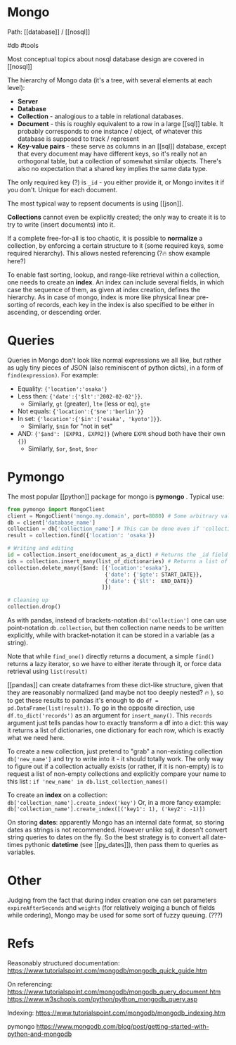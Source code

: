 # Mongo

Path: [[database]] / [[nosql]]

#db #tools


Most conceptual topics about nosql database design are covered in [[nosql]]

The hierarchy of Mongo data (it's a tree, with several elements at each level):
* **Server**
* **Database**
* **Collection** - analogious to a table in relational databases.
* **Document** - this is roughly equivalent to a row in a large [[sql]] table. It probably corresponds to one instance / object, of whatever this database is supposed to track / represent
* **Key-value pairs** - these serve as columns in an [[sql]] database, except that every document may have different keys, so it's really not an orthogonal table, but a collection of somewhat similar objects. There's also no expectation that a shared key implies the same data type.

The only required key (?) is `_id` - you either provide it, or Mongo invites it if you don't. Unique for each document.

The most typical way to repsent documents is using [[json]].

**Collections** cannot even be explicitly created; the only way to create it is to try to write (insert documents) into it.

If a complete free-for-all is too chaotic, it is possible to **normalize** a collection, by enforcing a certain structure to it (some required keys, some required hierarchy). This allows nested referencing (?🔥 show example here?)

To enable fast sorting, lookup, and range-like retrieval within a collection, one needs to create an **index**. An index can include several fields, in which case the sequence of them, as given at index creation, defines the hierarchy. As in case of mongo, index is more like physical linear pre-sorting of records, each key in the index is also specified to be either in ascending, or descending order.

# Queries

Queries in Mongo don't look like normal expressions we all like, but rather as ugly tiny pieces of JSON (also reminiscent of python dicts), in a form of `find(expression)`. For example:

* Equality: `{'location':'osaka'}`
* Less then: `{'date':{'$lt':'2002-02-02'}}`. 
    * Similarly, `gt` (greater), `lte` (less or eq), `gte`
* Not equals: `{'location':{'$ne':'berlin'}}`
* In set: `{'location':{'$in':['osaka', 'kyoto']}}`. 
    * Similarly, `$nin` for "not in set"
* AND: `{'$and': [EXPR1, EXPR2]}` (where `EXPR` shoud both have their own `{}`)
    * Similarly, `$or`, `$not`, `$nor`

# Pymongo

The most popular [[python]] package for mongo is **pymongo** . Typical use:
```python
from pymongo import MongoClient
client = MongoClient('mongo.my.domain', port=8080) # Some arbitrary values here for example
db = client['database_name']
collection = db['collection_name'] # This can be done even if 'collection_name' doesn't exist yet! (for writing)
result = collection.find({'location': 'osaka'})

# Writing and editing
id = collection.insert_one(document_as_a_dict) # Returns the _id field of a newly created document
ids = collection.insert_many(list_of_dictionaries) # Returns a list of _ids
collection.delete_many({$and: [{'location':'osaka'}, 
                               {'date': {'$gte': START_DATE}},
                               {'date': {'$lt':  END_DATE}}
                              ]})

# Cleaning up
collection.drop()
```

As with pandas, instead of brackets-notation `db['collection']` one can use point-notation `db.collection`, but then collection name needs to be written explicitly, while with bracket-notation it can be stored in a variable (as a string).

Note that while `find_one()` directly returns a document, a simple `find()` returns a lazy iterator, so we have to either iterate through it, or force data retrieval using `list(result)`

[[pandas]] can create dataframes from these dict-like structure, given that they are reasonably normalized (and maybe not too deeply nested? 🔥 ), so to get these results to pandas it's enough to do `df = pd.DataFrame(list(result))`. To go in the opposite direction, use `df.to_dict('records')` as an argument for `insert_many()`. This `records` argument just tells pandas how to exactly transform a df into a dict: this way it returns a list of dictionaries, one dictionary for each row, which is exactly what we need here.

To create a new collection, just pretend to "grab" a non-existing collection `db['new_name']` and try to write into it - it should totally work. The only way to figure out if a collection actually exists (or rather, if it is non-empty) is to request a list of non-empty collections and explicitly compare your name to this list : `if 'new_name' in db.list_collection_names()`

To create an **index** on a collection:
`db['collection_name'].create_index('key')`
Or, in a more fancy example:
`db['collection_name'].create_index([('key1': 1), ('key2': -1)])`

On storing **dates**: apparently Mongo has an internal date format, so storing dates as strings is not recommended. However unlike sql, it doesn't convert string queries to dates on the fly. So the best strategy is to convert all date-times pythonic **datetime** (see [[py_dates]]), then pass them to queries as variables. 

# Other

Judging from the fact that during index creation one can set parameters `expireAfterSeconds` and `weights` (for relatively weiging a bunch of fields while ordering), Mongo may be used for some sort of fuzzy queuing. (???)

# Refs

Reasonably structured documentation:
https://www.tutorialspoint.com/mongodb/mongodb_quick_guide.htm

On referencing: 
https://www.tutorialspoint.com/mongodb/mongodb_query_document.htm
https://www.w3schools.com/python/python_mongodb_query.asp

Indexing:
https://www.tutorialspoint.com/mongodb/mongodb_indexing.htm

pymongo
https://www.mongodb.com/blog/post/getting-started-with-python-and-mongodb